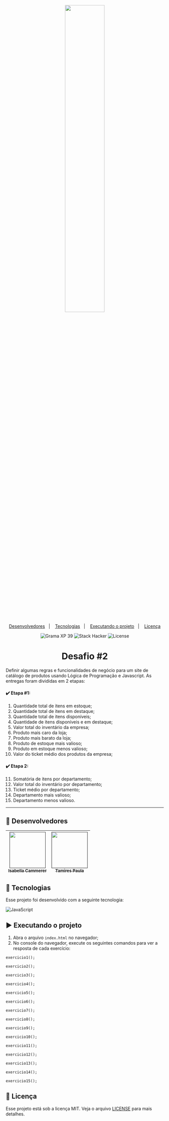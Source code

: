<p align="center">
  <img src="https://github.com/scillapinheiro/gama_academy_desafio-1/blob/main/logo-gama-academy.png" width="50%">
</p>

<p align="center">
  <a href="#-desenvolvedores">Desenvolvedores</a>&nbsp;&nbsp;&nbsp;|&nbsp;&nbsp;&nbsp;
  <a href="#-tecnologias">Tecnologias</a>&nbsp;&nbsp;&nbsp;|&nbsp;&nbsp;&nbsp;
  <a href="#-executando-o-projeto">Executando o projeto</a>&nbsp;&nbsp;&nbsp;|&nbsp;&nbsp;&nbsp;
  <a href="#-licença">Licença</a>
</p>

<p align="center">
  <img alt="Grama XP 39" src="https://img.shields.io/static/v1?label=xp&message=39&color=success&labelColor=grey">
  
  <img alt="Stack Hacker" src="https://img.shields.io/static/v1?label=stack&message=hacker&color=success&labelColor=grey">
  
  <img alt="License" src="https://img.shields.io/static/v1?label=license&message=MIT&color=success&labelColor=grey">
</p>

<h1 align="center">Desafio #2</h1>

Definir algumas regras e funcionalidades de negócio para um site de catálogo de produtos usando Lógica de Programação e Javascript. As entregas foram divididas em 2 etapas:
#### :heavy_check_mark: Etapa #1:
1. Quantidade total de itens em estoque;
2. Quantidade total de itens em destaque;
3. Quantidade total de itens disponíveis;
4. Quantidade de itens disponíveis e em destaque;
5. Valor total do inventário da empresa;
6. Produto mais caro da loja;
7. Produto mais barato da loja;
8. Produto de estoque mais valioso;
9. Produto em estoque menos valioso;
10. Valor do ticket médio dos produtos da empresa;
#### :heavy_check_mark: Etapa 2:
11. Somatória de itens por departamento;
12. Valor total do inventário por departamento;
13. Ticket médio por departamento;
14. Departamento mais valioso;
15. Departamento menos valioso.
---

## :green_heart: Desenvolvedores

[<img src="" width=115> <br> <sub>Isabella Cammerer</sub>]() | [<img src="" width=115> <br> <sub>Tamires Paula</sub>]() |
| :---: | :---: |

## :rocket: Tecnologias

Esse projeto foi desenvolvido com a seguinte tecnologia:

![JavaScript](https://img.shields.io/badge/javascript-%23323330.svg?style=for-the-badge&logo=javascript&logoColor=%23F7DF1E)

## :arrow_forward: Executando o projeto
1. Abra o arquivo ``index.html`` no navegador;
2. No console do navegador, execute os seguintes comandos para ver a resposta de cada exercício:
```
exercicio1();
```
```
exercicio2();
```
```
exercicio3();
```
```
exercicio4();
```
```
exercicio5();
```
```
exercicio6();
```
```
exercicio7();
```
```
exercicio8();
```
```
exercicio9();
```
```
exercicio10();
```
```
exercicio11();
```
```
exercicio12();
```
```
exercicio13();
```
```
exercicio14();
```
```
exercicio15();
```

## :memo: Licença

Esse projeto está sob a licença MIT. Veja o arquivo [LICENSE](LICENSE.md) para mais detalhes.

